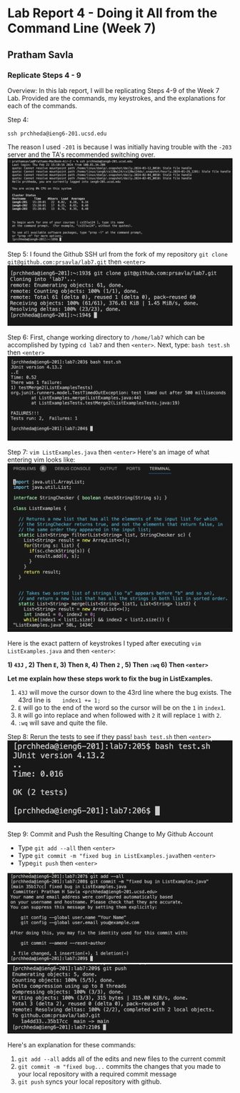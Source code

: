 # Lab Report 4 - Doing it All from the Command Line  (Week 7)
## Pratham Savla

### Replicate Steps 4 - 9
Overview: In this lab report, I will be replicating Steps 4-9 of the Week 7 Lab. Provided are the commands, my keystrokes, and the explanations for each of the commands. 

Step 4:
```
ssh prchheda@ieng6-201.ucsd.edu
```
The reason I used `-201` is because I was initially having trouble with the `-203` server and the TA's recommended switching over.
![ssh image](image1.png)


Step 5:
I found the Github SSH url from the fork of my repository
`git clone git@github.com:prsavla/lab7.git` then `<enter>`
![git clone](image2.png) 

Step 6:
First, change working directory to `/home/lab7` which can be accomplished by typing 
`cd lab7` and then `<enter>`. 
Next, type:
`bash test.sh` then `<enter>`
![test cases failing](image3.png)


Step 7:
`vim ListExamples.java` then `<enter>` 
Here's an image of what entering vim looks like:
![vim](vim.png)

Here is the exact pattern of keystrokes I typed after executing `vim ListExamples.java` and then `<enter>`:

**1) `43J` ,
2) Then  `E`,
3) Then  `R`,
4) Then `2` ,
5) Then `:wq`
6) Then `<enter>`**
   
**Let me explain how these steps work to fix the bug in ListExamples.**
1) `43J` will move the cursor down to the 43rd line where the bug exists.
   The 43rd line is `   index1 += 1;`
3) `E` will go to the end of the word so the cursor will be on the `1` in `index1`.
4) `R` will go into replace and when followed with `2` it will replace `1` with `2`.
5) `:wq` will save and quite the file. 

Step 8: Rerun the tests to see if they pass! 
`bash test.sh` then `<enter>` 
![all tests passing](image4.png)

Step 9: Commit and Push the Resulting Change to My Github Account
- Type `git add --all` then `<enter>` 
- Type `git commit -m "fixed bug in ListExamples.java`then `<enter>` 
- Type`git push` then `<enter>`

![git add](image5.png)
![git commit](image6.png)

Here's an explanation for these commands:
1) `git add --all` adds all of the edits and new files to the current commit
2) `git commit -m "fixed bug...` commits the changes that you made to your local repository with a required commit message
3) `git push` syncs your local repository with github. 








